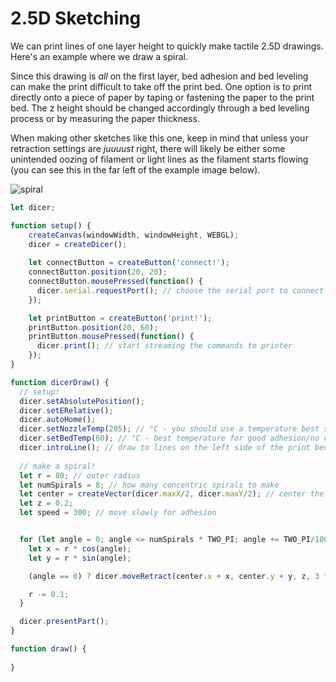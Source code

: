 # 2.5D Sketching
We can print lines of one layer height to quickly make tactile 2.5D drawings. Here's an example where we draw a spiral. 

Since this drawing is *all* on the first layer, bed adhesion and bed leveling can make the print difficult to take off the print bed. One option is to print directly onto a piece of paper by taping or fastening the paper to the print bed. The z height should be changed accordingly through a bed leveling process or by measuring the paper thickness. 

When making other sketches like this one, keep in mind that unless your retraction settings are *juuuust* right, there will likely be either some unintended oozing of filament or light lines as the filament starts flowing (you can see this in the far left of the example image below).

![spiral](./assets/spiral.png)

```javascript
let dicer;

function setup() {
    createCanvas(windowWidth, windowHeight, WEBGL);
    dicer = createDicer();
  
    let connectButton = createButton('connect!');
    connectButton.position(20, 20);
    connectButton.mousePressed(function() {
      dicer.serial.requestPort(); // choose the serial port to connect to
    });

    let printButton = createButton('print!');
    printButton.position(20, 60);
    printButton.mousePressed(function() {
      dicer.print(); // start streaming the commands to printer
    });
}

function dicerDraw() {
  // setup!
  dicer.setAbsolutePosition(); 
  dicer.setERelative(); 
  dicer.autoHome();
  dicer.setNozzleTemp(205); // °C - you should use a temperature best suited for your filament!
  dicer.setBedTemp(60); // °C - best temperature for good adhesion/no curling will vary based on filament used!
  dicer.introLine(); // draw to lines on the left side of the print bed
  
  // make a spiral!
  let r = 80; // outer radius
  let numSpirals = 8; // how many concentric spirals to make
  let center = createVector(dicer.maxX/2, dicer.maxY/2); // center the spiral on the print bed
  let z = 0.2;
  let speed = 300; // move slowly for adhesion


  for (let angle = 0; angle <= numSpirals * TWO_PI; angle += TWO_PI/100) {
    let x = r * cos(angle); 
    let y = r * sin(angle); 

    (angle == 0) ? dicer.moveRetract(center.x + x, center.y + y, z, 3 * speed) : dicer.moveExtrude(center.x + x, center.y + y, z, speed); // we don't want to extrude when moving from intro line to the first point of the spiral

    r -= 0.1;
  }

  dicer.presentPart();
}

function draw() {
  
}
```